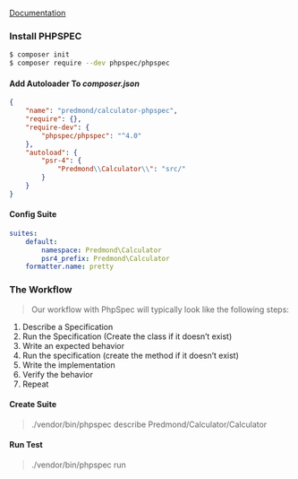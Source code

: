 [Documentation](https://laravel-news.com/testing-with-phpspec)


### Install PHPSPEC
```bash
$ composer init
$ composer require --dev phpspec/phpspec
```

#### Add Autoloader To ***composer.json***
```json
{
    "name": "predmond/calculator-phpspec",
    "require": {},
    "require-dev": {
        "phpspec/phpspec": "^4.0"
    },
    "autoload": {
        "psr-4": {
            "Predmond\\Calculator\\": "src/"
        }
    }
}
```


#### Config Suite
```yaml
suites:
    default:
        namespace: Predmond\Calculator
        psr4_prefix: Predmond\Calculator
	formatter.name: pretty
```

### The Workflow

> Our workflow with PhpSpec will typically look like the following steps:

1. Describe a Specification
2. Run the Specification (Create the class if it doesn’t exist)
3. Write an expected behavior
4. Run the specification (create the method if it doesn’t exist)
5. Write the implementation
6. Verify the behavior
7. Repeat



#### Create Suite
> ./vendor/bin/phpspec describe Predmond/Calculator/Calculator

#### Run Test
> ./vendor/bin/phpspec run